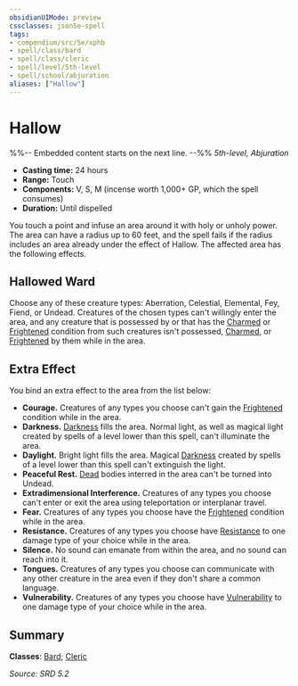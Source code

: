 ```yaml
---
obsidianUIMode: preview
cssclasses: json5e-spell
tags:
- compendium/src/5e/xphb
- spell/class/bard
- spell/class/cleric
- spell/level/5th-level
- spell/school/abjuration
aliases: ["Hallow"]
---
```

# Hallow
%%-- Embedded content starts on the next line. --%%
*5th-level, Abjuration*  

- **Casting time:** 24 hours
- **Range:** Touch
- **Components:** V, S, M (incense worth 1,000+ GP, which the spell consumes)
- **Duration:** Until dispelled

You touch a point and infuse an area around it with holy or unholy power. The area can have a radius up to 60 feet, and the spell fails if the radius includes an area already under the effect of Hallow. The affected area has the following effects.

## Hallowed Ward

Choose any of these creature types: Aberration, Celestial, Elemental, Fey, Fiend, or Undead. Creatures of the chosen types can't willingly enter the area, and any creature that is possessed by or that has the [Charmed](conditions.md#Charmed) or [Frightened](conditions.md#Frightened) condition from such creatures isn't possessed, [Charmed](conditions.md#Charmed), or [Frightened](conditions.md#Frightened) by them while in the area.

## Extra Effect

You bind an extra effect to the area from the list below:

- **Courage.** Creatures of any types you choose can't gain the [Frightened](conditions.md#Frightened) condition while in the area.  
- **Darkness.** [Darkness](Mechanics/z_Templates/dm/rules/variant-rules/darkness-xphb.md) fills the area. Normal light, as well as magical light created by spells of a level lower than this spell, can't illuminate the area.  
- **Daylight.** Bright light fills the area. Magical [Darkness](Mechanics/z_Templates/dm/rules/variant-rules/darkness-xphb.md) created by spells of a level lower than this spell can't extinguish the light.  
- **Peaceful Rest.** [Dead](dead-xphb.md) bodies interred in the area can't be turned into Undead.  
- **Extradimensional Interference.** Creatures of any types you choose can't enter or exit the area using teleportation or interplanar travel.  
- **Fear.** Creatures of any types you choose have the [Frightened](conditions.md#Frightened) condition while in the area.  
- **Resistance.** Creatures of any types you choose have [Resistance](Mechanics/z_Templates/dm/rules/variant-rules/resistance-xphb.md) to one damage type of your choice while in the area.  
- **Silence.** No sound can emanate from within the area, and no sound can reach into it.  
- **Tongues.** Creatures of any types you choose can communicate with any other creature in the area even if they don't share a common language.  
- **Vulnerability.** Creatures of any types you choose have [Vulnerability](vulnerability-xphb.md) to one damage type of your choice while in the area.  

## Summary

**Classes**: [Bard](list-spells-classes-bard.md); [Cleric](list-spells-classes-cleric.md)

*Source: SRD 5.2*